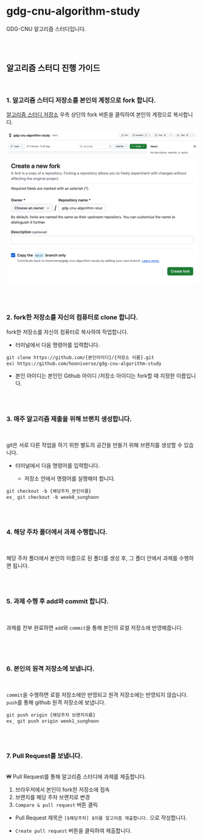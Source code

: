 # gdg-cnu-algorithm-study

GDG-CNU 알고리즘 스터디입니다.

<br>

<br>


## 알고리즘 스터디 진행 가이드 

<br>

### 1. 알고리즘 스터디 저장소를 본인의 계정으로 fork 합니다.


[알고리즘 스터디 저장소](https://github.com/hooniverse/gdg-cnu-algorithm-study) 우측 상단의 fork 버튼을 클릭하여 본인의 계정으로 복사합니다.


![img](readme/fork1.png)

![img](readme/fork2.png)

<br>
<br>

### 2. fork한 저장소를 자신의 컴퓨터로 clone 합니다.


fork한 저장소를 자신의 컴퓨터로 복사하여 작업합니다.

- 터미널에서 다음 명령어를 입력합니다.

~~~
git clone https://github.com/{본인아이디}/{저장소 이름}.git
ex) https://github.com/hooniverse/gdg-cnu-algorithm-study
~~~
- 본인 아이디는 본인인 Github 아이디 /저장소 아이디는 fork할 때 지정한 이름입니다.

<br>
<br>

### 3. 매주 알고리즘 제출을 위해 브랜치 생성합니다.

<br>


git은 서로 다른 작업을 하기 위한 별도의 공간을 만들기 위해 브랜치를 생성할 수 있습니다.

- 터미널에서 다음 명령어를 입력합니다.

    - 저장소 안에서 명령어를 실행해야 합니다.

~~~
git checkout -b {해당주차_본인이름}
ex_ git checkout -b week0_sunghoon
~~~

<br>
<br>

### 4. 해당 주차 폴더에서 과제 수행합니다.

<br>

해당 주차 폴더에서 본인의 이름으로 된 폴더를 생성 후, 그 폴더 안에서 과제를 수행하면 됩니다.

<br>
<br>

### 5. 과제 수행 후 add와 commit 합니다.

<br>

과제를 전부 완료하면 `add`와 `commit`을 통해 본인의 로컬 저장소에 반영해줍니다.

~~~

~~~

<br>
<br>

### 6. 본인의 원격 저장소에 보냅니다.

<br>

`commit`을 수행하면 로컬 저장소에만 반영되고 원격 저장소에는 반영되지 않습니다. `push`를 통해 github 원격 저장소에 보냅니다.

~~~
git push origin {해당주차 브랜치이름}
ex_ git push origin week1_sunghoon
~~~

<br>
<br>

### 7. Pull Request를 보냅니다.

<br>
₩
Pull Request를 통해 알고리즘 스터디에 과제를 제출합니다.

1. 브라우저에서 본인이 fork한 저장소에 접속
2. 브랜치를 해당 주차 브랜치로 변경
3. `Compare & pull request` 버튼 클릭

- Pull Request 제목은 `[$해당주차] $이름 알고리즘 제출합니다.` 으로 작성합니다. 

-  `Create pull request` 버튼을 클릭하여 제출합니다. 